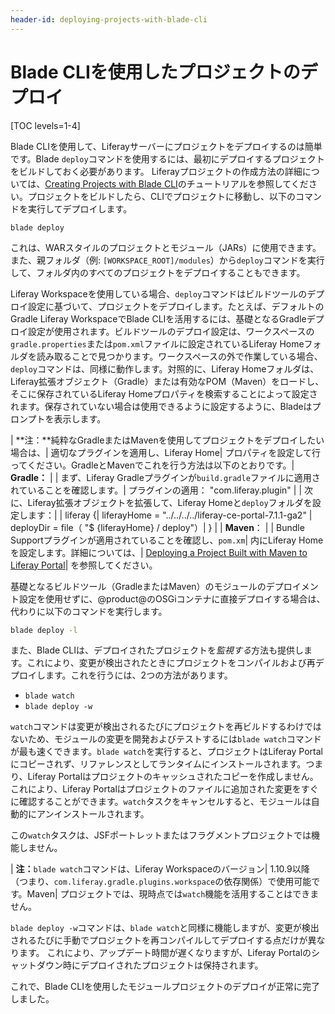 ```yaml
---
header-id: deploying-projects-with-blade-cli
---
```


# Blade CLIを使用したプロジェクトのデプロイ

[TOC levels=1-4]

Blade CLIを使用して、Liferayサーバーにプロジェクトをデプロイするのは簡単です。Blade `deploy`コマンドを使用するには、最初にデプロイするプロジェクトをビルドしておく必要があります。 Liferayプロジェクトの作成方法の詳細については、[Creating Projects with Blade CLI](/docs/7-1/tutorials/-/knowledge_base/t/creating-projects-with-blade-cli)のチュートリアルを参照してください。プロジェクトをビルドしたら、CLIでプロジェクトに移動し、以下のコマンドを実行してデプロイします。

    blade deploy

これは、WARスタイルのプロジェクトとモジュール（JARs）に使用できます。また、親フォルダ（例: `[WORKSPACE_ROOT]/modules`）から`deploy`コマンドを実行して、フォルダ内のすべてのプロジェクトをデプロイすることもできます。

Liferay Workspaceを使用している場合、`deploy`コマンドはビルドツールのデプロイ設定に基づいて、プロジェクトをデプロイします。たとえば、デフォルトのGradle Liferay WorkspaceでBlade CLIを活用するには、基礎となるGradleデプロイ設定が使用されます。ビルドツールのデプロイ設定は、ワークスペースの`gradle.properties`または`pom.xml`ファイルに設定されているLiferay Homeフォルダを読み取ることで見つかります。ワークスペースの外で作業している場合、`deploy`コマンドは、同様に動作します。対照的に、Liferay Homeフォルダは、Liferay拡張オブジェクト（Gradle）または有効なPOM（Maven）をロードし、そこに保存されているLiferay Homeプロパティを検索することによって設定されます。保存されていない場合は使用できるように設定するように、Bladeはプロンプトを表示します。

| **注：**純粋なGradleまたはMavenを使用してプロジェクトをデプロイしたい場合は、| 適切なプラグインを適用し、Liferay Home| プロパティを設定して行ってください。GradleとMavenでこれを行う方法は以下のとおりです。| **Gradle：** | | まず、Liferay Gradleプラグインが`build.gradle`ファイルに適用されていることを確認します。| プラグインの適用： "com.liferay.plugin" | | 次に、Liferay拡張オブジェクトを拡張して、Liferay Homeと`deploy`フォルダを設定します：| | liferay {| liferayHome = "../../../../liferay-ce-portal-7.1.1-ga2" | deployDir = file（ "$ {liferayHome} / deploy"）| } | | **Maven**： | | Bundle Supportプラグインが適用されていることを確認し、`pom.xm`| 内にLiferay Homeを設定します。詳細については、| [Deploying a Project Built with Maven to Liferay Portal](/docs/7-1/tutorials/-/knowledge_base/t/deploying-a-project-built-with-maven-to-product)| を参照してください。

基礎となるビルドツール（GradleまたはMaven）のモジュールのデプロイメント設定を使用せずに、@product@のOSGiコンテナに直接デプロイする場合は、代わりに以下のコマンドを実行します。

```bash
blade deploy -l
```

また、Blade CLIは、デプロイされたプロジェクトを*監視する*方法も提供します。これにより、変更が検出されたときにプロジェクトをコンパイルおよび再デプロイします。これを行うには、2つの方法があります。

- `blade watch`
- `blade deploy -w`

`watch`コマンドは変更が検出されるたびにプロジェクトを再ビルドするわけではないため、モジュールの変更を開発およびテストするには`blade watch`コマンドが最も速くできます。`blade watch`を実行すると、プロジェクトはLiferay Portalにコピーされず、リファレンスとしてランタイムにインストールされます。つまり、Liferay Portalはプロジェクトのキャッシュされたコピーを作成しません。これにより、Liferay Portalはプロジェクトのファイルに追加された変更をすぐに確認することができます。`watch`タスクをキャンセルすると、モジュールは自動的にアンインストールされます。

この`watch`タスクは、JSFポートレットまたはフラグメントプロジェクトでは機能しません。

| **注：**`blade watch`コマンドは、Liferay Workspaceのバージョン| 1.10.9以降（つまり、`com.liferay.gradle.plugins.workspace`の依存関係）で使用可能です。Maven| プロジェクトでは、現時点では`watch`機能を活用することはできません。

`blade deploy -w`コマンドは、`blade watch`と同様に機能しますが、変更が検出されるたびに手動でプロジェクトを再コンパイルしてデプロイする点だけが異なります。
これにより、アップデート時間が遅くなりますが、Liferay Portalのシャットダウン時にデプロイされたプロジェクトは保持されます。

 これで、Blade CLIを使用したモジュールプロジェクトのデプロイが正常に完了しました。
